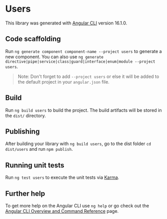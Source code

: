 # Users

This library was generated with [Angular CLI](https://github.com/angular/angular-cli) version 16.1.0.

## Code scaffolding

Run `ng generate component component-name --project users` to generate a new component. You can also use `ng generate directive|pipe|service|class|guard|interface|enum|module --project users`.
> Note: Don't forget to add `--project users` or else it will be added to the default project in your `angular.json` file. 

## Build

Run `ng build users` to build the project. The build artifacts will be stored in the `dist/` directory.

## Publishing

After building your library with `ng build users`, go to the dist folder `cd dist/users` and run `npm publish`.

## Running unit tests

Run `ng test users` to execute the unit tests via [Karma](https://karma-runner.github.io).

## Further help

To get more help on the Angular CLI use `ng help` or go check out the [Angular CLI Overview and Command Reference](https://angular.io/cli) page.
